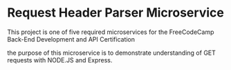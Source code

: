 # Request Header Parser Microservice

This project is one of five required microservices for the FreeCodeCamp Back-End Development and API Certification 

the purpose of this microservice is to demonstrate understanding of GET requests with NODE.JS and Express.
